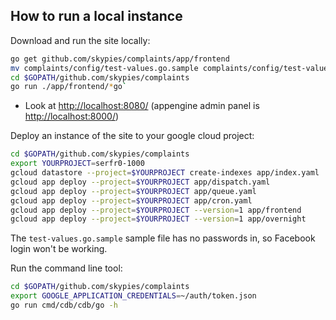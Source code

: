 How to run a local instance
---------------------------

Download and run the site locally:
```sh
go get github.com/skypies/complaints/app/frontend                           # pulls down dependencies
mv complaints/config/test-values.go.sample complaints/config/test-values.go # setup test config
cd $GOPATH/github.com/skypies/complaints
go run ./app/frontend/*go`                                                  # build & run locally
```
* Look at <http://localhost:8080/> (appengine admin panel is <http://localhost:8000/>)

Deploy an instance of the site to your google cloud project:
```sh
cd $GOPATH/github.com/skypies/complaints
export YOURPROJECT=serfr0-1000
gcloud datastore --project=$YOURPROJECT create-indexes app/index.yaml
gcloud app deploy --project=$YOURPROJECT app/dispatch.yaml
gcloud app deploy --project=$YOURPROJECT app/queue.yaml
gcloud app deploy --project=$YOURPROJECT app/cron.yaml
gcloud app deploy --project=$YOURPROJECT --version=1 app/frontend
gcloud app deploy --project=$YOURPROJECT --version=1 app/overnight
```

The `test-values.go.sample` sample file has no passwords in, so
Facebook login won't be working.

Run the command line tool:
```sh
cd $GOPATH/github.com/skypies/complaints
export GOOGLE_APPLICATION_CREDENTIALS=~/auth/token.json
go run cmd/cdb/cdb/go -h
```
